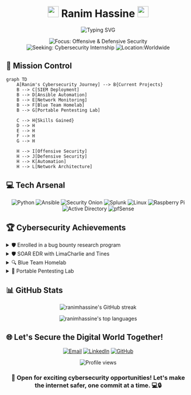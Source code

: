 <h1 align="center">
  <img src="https://media.giphy.com/media/f3iwJFOVOwuy7K6FFw/giphy.gif" width="30px"> Ranim Hassine <img src="https://media.giphy.com/media/f3iwJFOVOwuy7K6FFw/giphy.gif" width="30px">
</h1>

<p align="center">
  <img src="https://readme-typing-svg.herokuapp.com?font=Fira+Code&pause=1000&color=2EA2E7&center=true&vCenter=true&width=435&lines=Cybersecurity+Enthusiast;Network+Ninja;Automation+Aficionado;SIEM+Specialist;Aspiring+Ethical+Hacker" alt="Typing SVG" />
</p>

<p align="center">
  <img src="https://img.shields.io/badge/Focus-Offensive%20%26%20Defensive%20Security-red?style=for-the-badge" alt="Focus: Offensive & Defensive Security">
  <img src="https://img.shields.io/badge/Seeking-Cybersecurity%20Internship-blue?style=for-the-badge" alt="Seeking: Cybersecurity Internship">
  <img src="https://img.shields.io/badge/Location-Worldwide-green?style=for-the-badge" alt="Location:Worldwide">
</p>

## 🚀 Mission Control

```mermaid
graph TD
    A[Ranim's Cybersecurity Journey] --> B{Current Projects}
    B --> C[SIEM Deployment]
    B --> D[Ansible Automation]
    B --> E[Network Monitoring]
    B --> F[Blue Team Homelab]
    B --> G[Portable Pentesting Lab]
    
    C --> H{Skills Gained}
    D --> H
    E --> H
    F --> H
    G --> H
    
    H --> I[Offensive Security]
    H --> J[Defensive Security]
    H --> K[Automation]
    H --> L[Network Architecture]
```

## 💻 Tech Arsenal

<p align="center">
  <img src="https://img.shields.io/badge/-Python-3776AB?style=for-the-badge&logo=python&logoColor=white" alt="Python">
  <img src="https://img.shields.io/badge/-Ansible-EE0000?style=for-the-badge&logo=ansible&logoColor=white" alt="Ansible">
  <img src="https://img.shields.io/badge/-Security%20Onion-000000?style=for-the-badge&logo=security&logoColor=white" alt="Security Onion">
  <img src="https://img.shields.io/badge/-Splunk-000000?style=for-the-badge&logo=splunk&logoColor=white" alt="Splunk">
  <img src="https://img.shields.io/badge/-Linux-FCC624?style=for-the-badge&logo=linux&logoColor=black" alt="Linux">
  <img src="https://img.shields.io/badge/-Raspberry%20Pi-C51A4A?style=for-the-badge&logo=raspberry-pi&logoColor=white" alt="Raspberry Pi">
  <img src="https://img.shields.io/badge/-Active%20Directory-0078D4?style=for-the-badge&logo=windows&logoColor=white" alt="Active Directory">
  <img src="https://img.shields.io/badge/-pfSense-212121?style=for-the-badge&logo=pfsense&logoColor=white" alt="pfSense">
</p>

## 🏆 Cybersecurity Achievements
<details>
<summary>🛡️ Enrolled in a bug bounty research program</summary>
<br>
• Diving deep into web security, mastering tools like Burp Suite for effective vulnerability assessment and reporting<br>
• Building a robust skill set in identifying, exploiting, and documenting security flaws through hands-on bug bounty practice.<br>
• Gaining real-world experience in web security, enhancing my knowledge of attack vectors, and honing my ethical hacking skills
</details>

<details>
<summary>🛡️ SOAR EDR with LimaCharlie and Tines</summary>
<br>
• Deployed LimaCharlie sensors on Windows servers for enhanced endpoint detection and response<br>
• Crafted Tines stories for automated incident response, improving reaction time to potential threats<br>
• Integrated Slack and email notifications for real-time alert management
</details>

<details>
<summary>🔍 Blue Team Homelab</summary>
<br>
• Architected a comprehensive security monitoring environment with Active Directory, pfSense, RFDIR, Splunk, and Snort<br>
• Implemented log aggregation and correlation for enhanced threat detection capabilities<br>
• Conducted simulated attacks to test and refine defensive measures
</details>

<details>
<summary>🧰 Portable Pentesting Lab</summary>
<br>
• Customized Raspbian OS on Raspberry Pi 4 for mobile security assessments<br>
• Installed and configured a suite of penetration testing tools for on-the-go ethical hacking<br>
• Developed custom scripts to automate common pentesting tasks
</details>

## 📊 GitHub Stats

<p align="center">
  <img src="https://github-readme-streak-stats.herokuapp.com/?user=ranimhassine&theme=dark" alt="ranimhassine's GitHub streak" />
</p>

<p align="center">
  <img src="https://github-readme-stats.vercel.app/api/top-langs/?username=ranimhassine&layout=compact&theme=dark" alt="ranimhassine's top languages" />
</p>

## 🌐 Let's Secure the Digital World Together!

<p align="center">
  <a href="mailto:ranimhassine@gmail.com"><img src="https://img.shields.io/badge/-Email-D14836?style=for-the-badge&logo=gmail&logoColor=white" alt="Email"></a>
  <a href="https://www.linkedin.com/in/ranimhassine"><img src="https://img.shields.io/badge/-LinkedIn-0077B5?style=for-the-badge&logo=linkedin&logoColor=white" alt="LinkedIn"></a>
  <a href="https://github.com/ranimhassine"><img src="https://img.shields.io/badge/-GitHub-181717?style=for-the-badge&logo=github&logoColor=white" alt="GitHub"></a>
</p>

<p align="center">
  <img src="https://komarev.com/ghpvc/?username=ranimhassine&color=blue&style=flat-square&label=Profile+Views" alt="Profile views">
</p>

<h3 align="center">💼 Open for exciting cybersecurity opportunities! Let's make the internet safer, one commit at a time. 💻🔒</h3>
